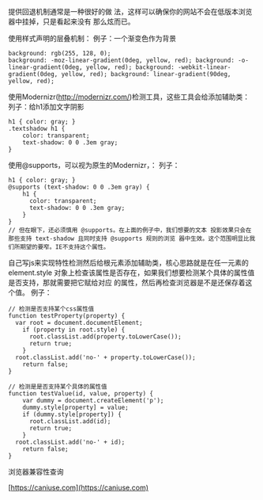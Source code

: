 提供回退机制通常是一种很好的做 法，这样可以确保你的网站不会在低版本浏览器中挂掉，只是看起来没有 那么炫而已。

使用样式声明的层叠机制：
例子：一个渐变色作为背景
```
background: rgb(255, 128, 0);
background: -moz-linear-gradient(0deg, yellow, red); background: -o-linear-gradient(0deg, yellow, red); background: -webkit-linear-gradient(0deg, yellow, red); background: linear-gradient(90deg, yellow, red);
```

使用Modernizr(http://modernizr.com/)检测工具，这些工具会给<html>添加辅助类：
列子：给h1添加文字阴影
```
h1 { color: gray; }
.textshadow h1 {
	color: transparent; 
	text-shadow: 0 0 .3em gray;
}
```

使用@supports，可以视为原生的Modernizr，：
列子：
```
h1 { color: gray; }
@supports (text-shadow: 0 0 .3em gray) { 
  	h1 {
	  color: transparent;
	  text-shadow: 0 0 .3em gray; 
	}
}
// 但在眼下，还必须慎用 @supports。在上面的例子中，我们想要的文本 投影效果只会在那些支持 text-shadow 且同时支持 @supports 规则的浏览 器中生效。这个范围明显比我们所期望的要窄。IE不支持这个属性。
```

自己写js来实现特性检测然后给根元素添加辅助类，核心思路就是在任一元素的 element.style 对象上检查该属性是否存在，如果我们想要检测某个具体的属性值是否支持，那就需要把它赋给对应 的属性，然后再检查浏览器是不是还保存着这个值。
例子：
```
// 检测是否支持某个css属性值
function testProperty(property) {
  var root = document.documentElement;
	if (property in root.style) { 
	  root.classList.add(property.toLowerCase()); 
	  return true;
	} 
  root.classList.add('no-' + property.toLowerCase());
	return false; 
}

// 检测是是否支持某个具体的属性值
function testValue(id, value, property) { 
	var dummy = document.createElement('p'); 	
	dummy.style[property] = value;
	if (dummy.style[property]) { 
	  root.classList.add(id); 
	  return true;
	}
  root.classList.add('no-' + id);
	return false; 
}
```
浏览器兼容性查询

[https://caniuse.com](https://caniuse.com)